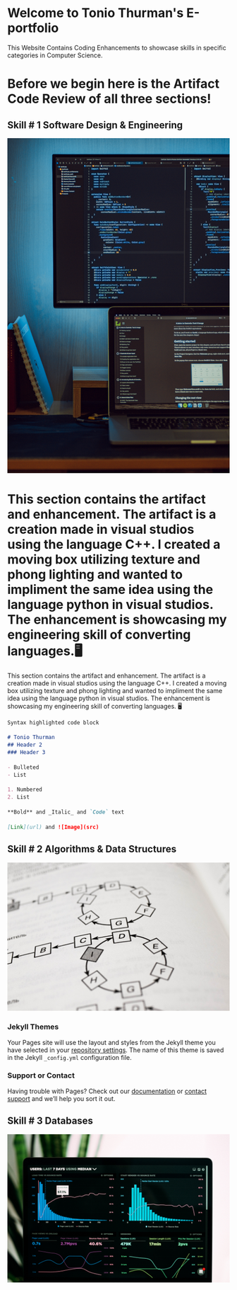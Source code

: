 # Welcome to Tonio Thurman's E-portfolio

This Website Contains Coding Enhancements to showcase skills in specific categories in Computer Science. 

# **Before we begin here is the Artifact Code Review of all three sections!**



## **Skill # 1 Software Design & Engineering** 

<img src="images\safar-safarov-koOdUvfGr4c-unsplash.jpg">


This section contains the artifact and enhancement. The artifact is a creation made in visual studios using the language C++. I created a moving box utilizing texture and phong lighting and wanted to impliment the same idea using the language python in visual studios. The enhancement is showcasing my engineering skill of converting languages.🖥️
=======
This section contains the artifact and enhancement. The artifact is a creation made in visual studios using the language C++. I created a moving box utilizing texture and phong lighting and wanted to impliment the same idea using the language python in visual studios. The enhancement is showcasing my engineering skill of converting languages. 🖥️


```markdown
Syntax highlighted code block

# Tonio Thurman
## Header 2
### Header 3

- Bulleted
- List

1. Numbered
2. List

**Bold** and _Italic_ and `Code` text

[Link](url) and ![Image](src)
```






## **Skill # 2 Algorithms & Data Structures**

<img src="images\alpridephoto-nuz3rK5iiKg-unsplash.jpg">

### Jekyll Themes

Your Pages site will use the layout and styles from the Jekyll theme you have selected in your [repository settings](https://github.com/ton-hue/tonhue.github.io/settings/pages). The name of this theme is saved in the Jekyll `_config.yml` configuration file.

### Support or Contact

Having trouble with Pages? Check out our [documentation](https://docs.github.com/categories/github-pages-basics/) or [contact support](https://support.github.com/contact) and we’ll help you sort it out.

## **Skill # 3 Databases**

<img src="images\luke-chesser-JKUTrJ4vK00-unsplash.jpg">